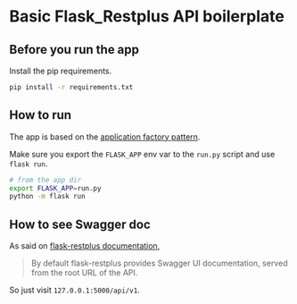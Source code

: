 # Basic Flask_Restplus API boilerplate

## Before you run the app

Install the pip requirements.

```bash
pip install -r requirements.txt
```

## How to run

The app is based on the [application factory
pattern](http://flask.pocoo.org/docs/0.12/patterns/appfactories/).

Make sure you export the `FLASK_APP` env var to the `run.py` script and use
`flask run`.

```bash
# from the app dir
export FLASK_APP=run.py
python -m flask run
```

## How to see Swagger doc

As said on [flask-restplus
documentation](http://flask-restplus.readthedocs.io/en/stable/swagger.html),

> By default flask-restplus provides Swagger UI documentation, served from the root URL of the API.

So just visit `127.0.0.1:5000/api/v1`.
